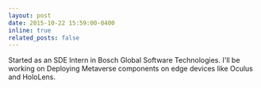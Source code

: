 ```yaml
---
layout: post
date: 2015-10-22 15:59:00-0400
inline: true
related_posts: false
---
```


Started as an SDE Intern in Bosch Global Software Technologies. I'll be working on Deploying Metaverse components on edge devices like Oculus and HoloLens.
